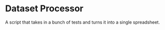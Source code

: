 # Dataset Processor

A script that takes in a bunch of tests and turns it into a single spreadsheet.
